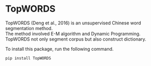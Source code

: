 # TopWORDS

TopWORDS (Deng et al., 2016) is an unsupervised Chinese word segmentation method.</br>
The method involved E-M algorithm and Dynamic Programming.</br>
TopWORDS not only segment corpus but also construct dictionary.</br>

To install this package, run the following command.

```
pip install TopWORDS
```



